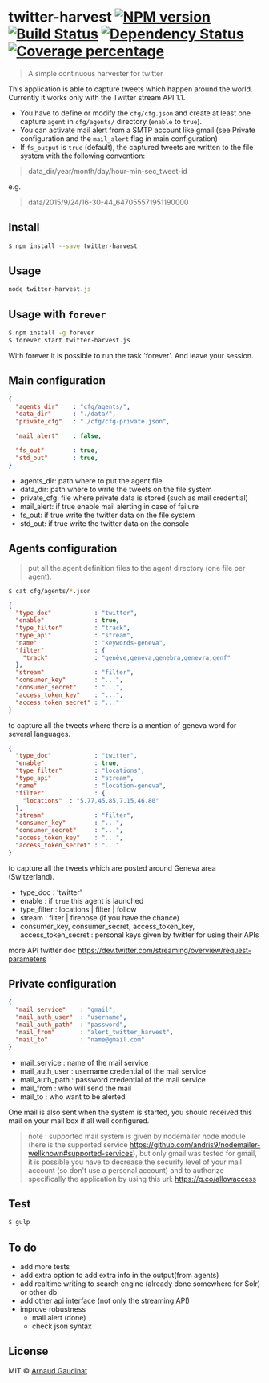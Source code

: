 
[npm-image]: https://badge.fury.io/js/twitter-harvest.svg
[npm-url]: https://npmjs.org/package/twitter-harvest
[travis-image]: https://travis-ci.org/HESGE/twitter-harvest.svg?branch=master
[travis-url]: https://travis-ci.org/HESGE/twitter-harvest
[daviddm-image]: https://david-dm.org/HESGE/twitter-harvest.svg?theme=shields.io
[daviddm-url]: https://david-dm.org/HESGE/twitter-harvest
[coveralls-image]: https://coveralls.io/repos/HESGE/twitter-harvest/badge.svg
[coveralls-url]: https://coveralls.io/r/HESGE/twitter-harvest

# twitter-harvest [![NPM version][npm-image]][npm-url] [![Build Status][travis-image]][travis-url] [![Dependency Status][daviddm-image]][daviddm-url] [![Coverage percentage][coveralls-image]][coveralls-url]
> A simple continuous harvester for twitter

This application is able to capture tweets which happen around the world. Currently it works only with the Twitter stream API 1.1.
* You have to define or modify the `cfg/cfg.json` and create at least one capture `agent` in `cfg/agents/` directory (`enable` to `true`).
* You can activate mail alert from a SMTP account like gmail (see Private configuration and the `mail_alert` flag in main configuration)
* If `fs_output` is `true` (default), the captured tweets are written to the file system with the following convention:

>data_dir/year/month/day/hour-min-sec_tweet-id

e.g.

>data/2015/9/24/16-30-44_647055571951190000

## Install

```sh
$ npm install --save twitter-harvest
```


## Usage

```js
node twitter-harvest.js
```

## Usage with `forever`

```sh
$ npm install -g forever
$ forever start twitter-harvest.js
```

With forever it is possible to run the task 'forever'. And leave your session.

## Main configuration

```json
{
  "agents_dir"    : "cfg/agents/",
  "data_dir"      : "./data/",
  "private_cfg"   : "./cfg/cfg-private.json",

  "mail_alert"    : false,

  "fs_out"        : true,
  "std_out"       : true,
}
```

* agents_dir: path where to put the agent file
* data_dir: path where to write the tweets on the file system
* private_cfg: file where private data is stored (such as mail credential)
* mail_alert: if true enable mail alerting in case of failure
* fs_out: if true write the twitter data on the file system
* std_out: if true write the twitter data on the console

## Agents configuration

> put all the agent definition files to the agent directory (one file per agent).

```sh
$ cat cfg/agents/*.json
```

```json
{
  "type_doc"            : "twitter",
  "enable"              : true,
  "type_filter"         : "track",
  "type_api"            : "stream",
  "name"                : "keywords-geneva",
  "filter"              : {
    "track"             : "genève,geneva,genebra,genevra,genf"
  },
  "stream"              : "filter",
  "consumer_key"        : "...",
  "consumer_secret"     : "...",
  "access_token_key"    : "...",
  "access_token_secret" : "..."  
}
```

to capture all the tweets where there is a mention of geneva word for several languages.


```json
{
  "type_doc"            : "twitter",
  "enable"              : true,
  "type_filter"         : "locations",
  "type_api"            : "stream",
  "name"                : "location-geneva",
  "filter"              : {
    "locations"  : "5.77,45.85,7.15,46.80"
  },
  "stream"              : "filter",
  "consumer_key"        : "...",
  "consumer_secret"     : "...",
  "access_token_key"    : "...",
  "access_token_secret" : "..."
}
```

to capture all the tweets which are posted around Geneva area (Switzerland).

* type_doc : 'twitter'
* enable : if `true` this agent is launched
* type_filter : locations | filter | follow
* stream : filter | firehose (if you have the chance)
* consumer_key, consumer_secret, access_token_key, access_token_secret : personal keys given by twitter for using their APIs

more API twitter doc https://dev.twitter.com/streaming/overview/request-parameters

## Private configuration

```json
{
  "mail_service"    : "gmail",
  "mail_auth_user"  : "username",
  "mail_auth_path"  : "password",
  "mail_from"       : "alert_twitter_harvest",
  "mail_to"         : "name@gmail.com"
}
```

* mail_service : name of the mail service
* mail_auth_user : username credential of the mail service
* mail_auth_path : password credential of the mail service
* mail_from : who will send the mail
* mail_to : who want to be alerted

One mail is also sent when the system is started, you should received this mail on your mail box if all well configured.

>note : supported mail system is given by nodemailer node module (here is the supported service https://github.com/andris9/nodemailer-wellknown#supported-services), but only gmail was tested
for gmail, it is possible you have to decrease the security level of your mail account (so don't use a personal account) and to authorize specifically the application by using this url: https://g.co/allowaccess



## Test

```sh
$ gulp
```

## To do

* add more tests
* add extra option to add extra info in the output(from agents)
* add realtime writing to search engine (already done somewhere for Solr) or other db
* add other api interface (not only the streaming API)
* improve robustness
   * mail alert (done)
   * check json syntax


## License

MIT © [Arnaud Gaudinat](http://bitem.hesge.ch/people/arnaud-gaudinat)
